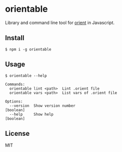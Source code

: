 # orientable

Library and command line tool for [orient](https://github.com/filecoin-project/orient) in Javascript.

## Install

```
$ npm i -g orientable
```

## Usage

```
$ orientable --help

Commands:
  orientable lint <path>  Lint .orient file
  orientable vars <path>  List vars of .orient file

Options:
  --version  Show version number                                       [boolean]
  --help     Show help                                                 [boolean]
```

## License

MIT
